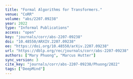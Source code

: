 ```yaml
---
title: "Formal Algorithms for Transformers."
venue: "CoRR"
volume: "abs/2207.09238"
year: 2022
type: "Informal Publications"
access: "open"
key: "journals/corr/abs-2207-09238"
doi: "10.48550/ARXIV.2207.09238"
ee: "https://doi.org/10.48550/arXiv.2207.09238"
url: "https://dblp.org/rec/journals/corr/abs-2207-09238"
authors: ["Mary Phuong", "Marcus Hutter"]
sync_version: 3
cite_key: "journals/corr/abs-2207-09238/Phuong/2022"
tags: ["DeepMind"]
---
```

